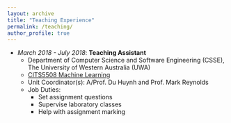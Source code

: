 ```yaml
---
layout: archive
title: "Teaching Experience"
permalink: /teaching/
author_profile: true
---
```


* *March 2018 - July 2018*: **Teaching Assistant**
  * Department of Computer Science and Software Engineering (CSSE), The University of Western Australia (UWA)
  * [CITS5508 Machine Learning](https://handbooks.uwa.edu.au/unitdetails?code=CITS5508)
  * Unit Coordinator(s): A/Prof. Du Huynh and Prof. Mark Reynolds
  * Job Duties:
    * Set assignment questions
    * Supervise laboratory classes
    * Help with assignment marking

